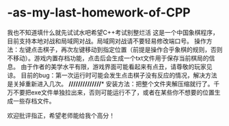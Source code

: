 # -as-my-last-homework-of-CPP
我也不知道填什么就先试试水吧希望C++考试别整烂活
这是一个中国象棋程序，目前支持本地对战和局域网对战。局域网对战请不要轻易修改端口号。
操作方法：左键点击棋子，再次左键移动到指定位置（前提是操作合乎象棋的规则，否则不移动）。游戏内置存档功能，点击后会生成一个txt文件用于保存当前棋局的信息。
由于作者的美学水平有限，游戏界面可能看起来有点丑，请尊敬的玩家见谅。
目前的bug：第一次运行时可能会发生点击棋子没有反应的情况，解决方法是关掉重新进入几次。 
**********//////////////***********
安装方法：把整个文件夹解压缩就行了。千万不要把exe文件单独拉出来，否则可能运行不了，或者在某些你不想要的位置生成一些存档文件。

欢迎批评指正，希望老师能给我个高分！
